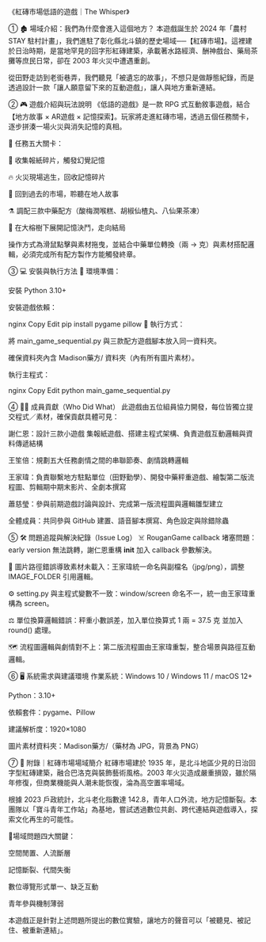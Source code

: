《紅磚市場低語的遊戲｜The Whisper》

① 🏚️ 場域介紹：我們為什麼會進入這個地方？
本遊戲誕生於 2024 年「農村 STAY 駐村計畫」，我們進駐了彰化縣北斗鎮的歷史場域──【紅磚市場】。這裡建於日治時期，是當地罕見的回字形紅磚建築，承載著水路經濟、酬神戲台、藥局茶攤等庶民日常，卻在 2003 年火災中遭遇重創。

從田野走訪到老街巷弄，我們聽見「被遺忘的故事」，不想只是做靜態紀錄，而是透過設計一款「讓人願意留下來的互動遊戲」，讓人與地方重新連結。

② 🎮 遊戲介紹與玩法說明
《低語的遊戲》是一款 RPG 式互動敘事遊戲，結合【地方故事 × AR遊戲 × 記憶探索】。玩家將走進紅磚市場，透過五個任務關卡，逐步拼湊一場火災與消失記憶的真相。

🔹 任務五大關卡：

📰 收集報紙碎片，觸發幻覺記憶

🔥 火災現場逃生，回收記憶碎片

🧓 回到過去的市場，聆聽在地人故事

⚗️ 調配三款中藥配方（酸梅潤喉糕、胡椒仙楂丸、八仙果茶凍）

🌳 在大榕樹下展開記憶決鬥，走向結局

操作方式為滑鼠點擊與素材拖曳，並結合中藥單位轉換（兩 → 克）與素材搭配邏輯，必須完成所有配方製作方能觸發終章。

③ 💻 安裝與執行方法
🔧 環境準備：

安裝 Python 3.10+

安裝遊戲依賴：

nginx
Copy
Edit
pip install pygame pillow
🚀 執行方式：

將 main_game_sequential.py 與三款配方遊戲腳本放入同一資料夾。

確保資料夾內含 Madison藥方/ 資料夾（內有所有圖片素材）。

執行主程式：

nginx
Copy
Edit
python main_game_sequential.py

④ 👩‍💻 成員貢獻（Who Did What）
此遊戲由五位組員協力開發，每位皆獨立提交程式／素材，確保貢獻具體可見：

謝仁恩：設計三款小遊戲 集報紙遊戲、搭建主程式架構、負責遊戲互動邏輯與資料傳遞結構

王笙倍：規劃五大任務劇情之間的串聯節奏、劇情跳轉邏輯

王家瑋：負責聯繫地方駐點單位（田野勤學）、開發中藥秤重遊戲、繪製第二版流程圖、剪輯期中期末影片、全劇本撰寫

蕭慈瑩：參與前期遊戲討論與設計、完成第一版流程圖與邏輯雛型建立

全體成員：共同參與 GitHub 建置、語音腳本撰寫、角色設定與除錯除蟲

⑤ 🛠️ 問題追蹤與解決紀錄（Issue Log）
☠️ RouganGame callback 堵塞問題：early version 無法跳轉，謝仁恩重構 __init__ 加入 callback 參數解決。

🧩 圖片路徑錯誤導致素材未載入：王家瑋統一命名與副檔名（jpg/png），調整 IMAGE_FOLDER 引用邏輯。

⚙️ setting.py 與主程式變數不一致：window/screen 命名不一，統一由王家瑋重構為 screen。

⚖️ 單位換算邏輯錯誤：秤重小數誤差，加入單位換算式 1 兩 = 37.5 克 並加入 round() 處理。

🗺️ 流程圖邏輯與劇情對不上：第二版流程圖由王家瑋重製，整合場景與路徑互動邏輯。

⑥ 🖥️ 系統需求與建議環境
作業系統：Windows 10 / Windows 11 / macOS 12+

Python：3.10+

依賴套件：pygame、Pillow

建議解析度：1920×1080

圖片素材資料夾：Madison藥方/（藥材為 JPG，背景為 PNG）

⑦ 📌 附錄｜紅磚市場場域簡介
紅磚市場建於 1935 年，是北斗地區少見的日治回字型紅磚建築，融合巴洛克與裝飾藝術風格。2003 年火災造成嚴重損毀，雖於隔年修復，但商業機能與人潮未能恢復，淪為高空置率場域。

根據 2023 戶政統計，北斗老化指數達 142.8，青年人口外流，地方記憶斷裂。本團隊以「寶斗青年工作站」為基地，嘗試透過數位共創、跨代連結與遊戲導入，探索文化再生的可能性。

📍場域問題四大關鍵：

空間閒置、人流斷層

記憶斷裂、代間失衡

數位導覽形式單一、缺乏互動

青年參與機制薄弱

本遊戲正是針對上述問題所提出的數位實驗，讓地方的聲音可以「被聽見、被記住、被重新連結」。



